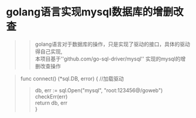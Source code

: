 golang语言实现mysql数据库的增删改查
===========

>>golang语言对于数据库的操作，只是实现了驱动的接口，具体的驱动得自己实现,<br>
本项目基于''github.com/go-sql-driver/mysql'' 实现的mysql的增删改查操作


> func connect() (*sql.DB, error) {     //加载驱动 <br>
>>	db, err := sql.Open("mysql", "root:123456@/goweb") <br>
>>	checkErr(err) <br>
>>	return db, err <br>
} <br>
